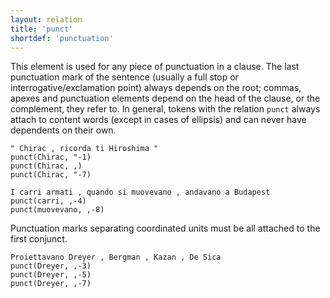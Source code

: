 ```yaml
---
layout: relation
title: 'punct'
shortdef: 'punctuation'
---
```


This element is used for any piece of punctuation in a clause. 
The last punctuation mark of the sentence (usually a full stop or interrogative/exclamation point) always depends on the root; commas, apexes and punctuation elements depend on the head of the clause, or the complement, they refer to. In general, tokens with the relation <code>punct</code> always attach to content words (except in cases of ellipsis) and can never have dependents on their own.

~~~ sdparse
" Chirac , ricorda ti Hiroshima "
punct(Chirac, "-1)
punct(Chirac, ,)
punct(Chirac, "-7)
~~~
~~~ sdparse
I carri armati , quando si muovevano , andavano a Budapest
punct(carri, ,-4)
punct(muovevano, ,-8)
~~~

Punctuation marks separating coordinated units must be all attached to the first conjunct.

~~~ sdparse
Proiettavano Dreyer , Bergman , Kazan , De Sica 
punct(Dreyer, ,-3)
punct(Dreyer, ,-5)
punct(Dreyer, ,-7)
~~~
